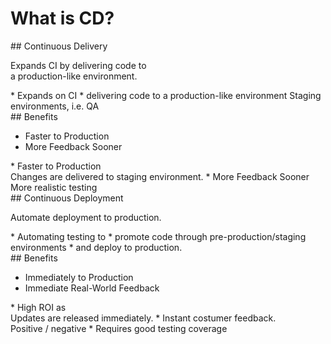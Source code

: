 # What is CD?

<section>
## Continuous Delivery

Expands CI by delivering code to<br/>
a production-like environment.

<aside class="notes">
* Expands on CI
* delivering code to a production-like environment
  Staging environments, i.e. QA

</aside>
</section>
<!-- -->

<section>
## Benefits

* Faster to Production
* More Feedback Sooner

<aside class="notes">
* Faster to Production<br >
  Changes are delivered to staging environment.
* More Feedback Sooner<br >
  More realistic testing

</aside>
</section>
<!-- -->

<section>
## Continuous Deployment

Automate deployment to production.

<aside class="notes">
* Automating testing to
* promote code through pre-production/staging environments
* and deploy to production.

</aside>
</section>
<!-- -->

<section>
## Benefits

* Immediately to Production
* Immediate Real-World Feedback

<aside class="notes">
* High ROI as<br />Updates are released immediately.
* Instant costumer feedback.<br />Positive / negative
* Requires good testing coverage

</aside>
</section>
<!-- -->

<!--
* https://www.thoughtworks.com/continuous-delivery
* https://www.agilealliance.org/glossary/continuous-deployment/
* https://aws.amazon.com/devops/continuous-delivery/
-->
